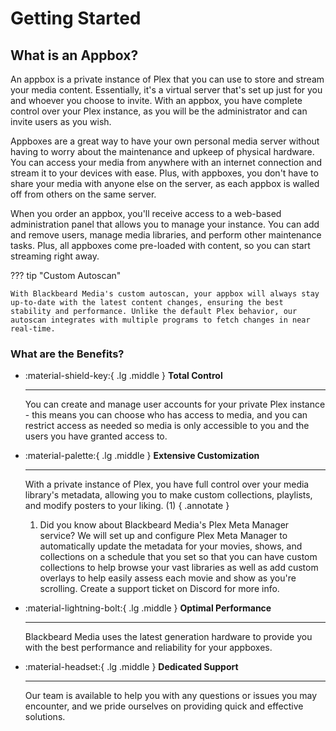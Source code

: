 # Getting Started

## What is an Appbox?

An appbox is a private instance of Plex that you can use to store and stream your media content. Essentially, it's a virtual server that's set up just for you and whoever you choose to invite. With an appbox, you have complete control over your Plex instance, as you will be the administrator and can invite users as you wish.

Appboxes are a great way to have your own personal media server without having to worry about the maintenance and upkeep of physical hardware. You can access your media from anywhere with an internet connection and stream it to your devices with ease. Plus, with appboxes, you don't have to share your media with anyone else on the server, as each appbox is walled off from others on the same server.

When you order an appbox, you'll receive access to a web-based administration panel that allows you to manage your instance. You can add and remove users, manage media libraries, and perform other maintenance tasks. Plus, all appboxes come pre-loaded with content, so you can start streaming right away.

??? tip "Custom Autoscan"

    With Blackbeard Media's custom autoscan, your appbox will always stay up-to-date with the latest content changes, ensuring the best stability and performance. Unlike the default Plex behavior, our autoscan integrates with multiple programs to fetch changes in near real-time.

### What are the Benefits?

<div class="grid cards" markdown>

-   :material-shield-key:{ .lg .middle } __Total Control__

    ---

    You can create and manage user accounts for your private Plex instance - this means you can choose who has access to media, and you can restrict access as needed so media is only accessible to you and the users you have granted access to.

-   :material-palette:{ .lg .middle } __Extensive Customization__

    ---

    With a private instance of Plex, you have full control over your media library's metadata, allowing you to make custom collections, playlists, and modify posters to your liking. (1)
    { .annotate }
    
    1. Did you know about Blackbeard Media's Plex Meta Manager service? We will set up and configure Plex Meta Manager to automatically update the metadata for your movies, shows, and collections on a schedule that you set so that you can have custom collections to help browse your vast libraries as well as add custom overlays to help easily assess each movie and show as you're scrolling. Create a support ticket on Discord for more info.

-   :material-lightning-bolt:{ .lg .middle } __Optimal Performance__

    ---

    Blackbeard Media uses the latest generation hardware to provide you with the best performance and reliability for your appboxes.


-   :material-headset:{ .lg .middle } __Dedicated Support__

    ---

    Our team is available to help you with any questions or issues you may encounter, and we pride ourselves on providing quick and effective solutions.
  
</div> 
